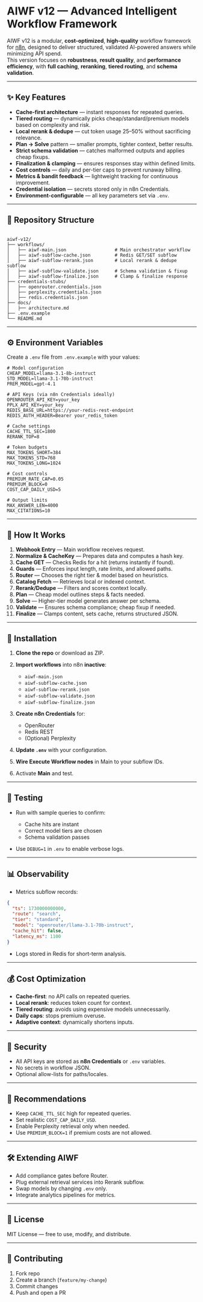 # AIWF v12 — Advanced Intelligent Workflow Framework

AIWF v12 is a modular, **cost-optimized**, **high-quality** workflow framework for [n8n](https://n8n.io/), designed to deliver structured, validated AI-powered answers while minimizing API spend.  
This version focuses on **robustness**, **result quality**, and **performance efficiency**, with **full caching**, **reranking**, **tiered routing**, and **schema validation**.

---

## ✨ Key Features

- **Cache-first architecture** — instant responses for repeated queries.
- **Tiered routing** — dynamically picks cheap/standard/premium models based on complexity and risk.
- **Local rerank & dedupe** — cut token usage 25–50% without sacrificing relevance.
- **Plan → Solve** pattern — smaller prompts, tighter context, better results.
- **Strict schema validation** — catches malformed outputs and applies cheap fixups.
- **Finalization & clamping** — ensures responses stay within defined limits.
- **Cost controls** — daily and per-tier caps to prevent runaway billing.
- **Metrics & bandit feedback** — lightweight tracking for continuous improvement.
- **Credential isolation** — secrets stored only in n8n Credentials.
- **Environment-configurable** — all key parameters set via `.env`.

---

## 📂 Repository Structure

```

aiwf-v12/
├── workflows/
│   ├── aiwf-main.json                  # Main orchestrator workflow
│   ├── aiwf-subflow-cache.json         # Redis GET/SET subflow
│   ├── aiwf-subflow-rerank.json        # Local rerank & dedupe subflow
│   ├── aiwf-subflow-validate.json      # Schema validation & fixup
│   ├── aiwf-subflow-finalize.json      # Clamp & finalize response
├── credentials-stubs/
│   ├── openrouter.credentials.json
│   ├── perplexity.credentials.json
│   ├── redis.credentials.json
├── docs/
│   ├── architecture.md
├── .env.example
└── README.md

````

---

## ⚙️ Environment Variables

Create a `.env` file from `.env.example` with your values:

```env
# Model configuration
CHEAP_MODEL=llama-3.1-8b-instruct
STD_MODEL=llama-3.1-70b-instruct
PREM_MODEL=gpt-4.1

# API Keys (via n8n Credentials ideally)
OPENROUTER_API_KEY=your_key
PPLX_API_KEY=your_key
REDIS_BASE_URL=https://your-redis-rest-endpoint
REDIS_AUTH_HEADER=Bearer your_redis_token

# Cache settings
CACHE_TTL_SEC=1800
RERANK_TOP=8

# Token budgets
MAX_TOKENS_SHORT=384
MAX_TOKENS_STD=768
MAX_TOKENS_LONG=1024

# Cost controls
PREMIUM_RATE_CAP=0.05
PREMIUM_BLOCK=0
COST_CAP_DAILY_USD=5

# Output limits
MAX_ANSWER_LEN=4000
MAX_CITATIONS=10
````

---

## 🔄 How It Works

1. **Webhook Entry** — Main workflow receives request.
2. **Normalize & CacheKey** — Prepares data and computes a hash key.
3. **Cache GET** — Checks Redis for a hit (returns instantly if found).
4. **Guards** — Enforces input length, rate limits, and allowed paths.
5. **Router** — Chooses the right tier & model based on heuristics.
6. **Catalog Fetch** — Retrieves local or indexed context.
7. **Rerank/Dedupe** — Filters and scores context locally.
8. **Plan** — Cheap model outlines steps & facts needed.
9. **Solve** — Higher-tier model generates answer per schema.
10. **Validate** — Ensures schema compliance; cheap fixup if needed.
11. **Finalize** — Clamps content, sets cache, returns structured JSON.

---

## 🚀 Installation

1. **Clone the repo** or download as ZIP.
2. **Import workflows** into n8n **inactive**:

   * `aiwf-main.json`
   * `aiwf-subflow-cache.json`
   * `aiwf-subflow-rerank.json`
   * `aiwf-subflow-validate.json`
   * `aiwf-subflow-finalize.json`
3. **Create n8n Credentials** for:

   * OpenRouter
   * Redis REST
   * (Optional) Perplexity
4. **Update `.env`** with your configuration.
5. **Wire Execute Workflow nodes** in Main to your subflow IDs.
6. Activate **Main** and test.

---

## 🧪 Testing

* Run with sample queries to confirm:

  * Cache hits are instant
  * Correct model tiers are chosen
  * Schema validation passes
* Use `DEBUG=1` in `.env` to enable verbose logs.

---

## 📊 Observability

* Metrics subflow records:

```json
{
  "ts": 1730000000000,
  "route": "search",
  "tier": "standard",
  "model": "openrouter/llama-3.1-70b-instruct",
  "cache_hit": false,
  "latency_ms": 1100
}
```

* Logs stored in Redis for short-term analysis.

---

## 💰 Cost Optimization

* **Cache-first**: no API calls on repeated queries.
* **Local rerank**: reduces token count for context.
* **Tiered routing**: avoids using expensive models unnecessarily.
* **Daily caps**: stops premium overuse.
* **Adaptive context**: dynamically shortens inputs.

---

## 🔐 Security

* All API keys are stored as **n8n Credentials** or `.env` variables.
* No secrets in workflow JSON.
* Optional allow-lists for paths/locales.

---

## 📌 Recommendations

* Keep `CACHE_TTL_SEC` high for repeated queries.
* Set realistic `COST_CAP_DAILY_USD`.
* Enable Perplexity retrieval only when needed.
* Use `PREMIUM_BLOCK=1` if premium costs are not allowed.

---

## 🛠️ Extending AIWF

* Add compliance gates before Router.
* Plug external retrieval services into Rerank subflow.
* Swap models by changing `.env` only.
* Integrate analytics pipelines for metrics.

---

## 📄 License

MIT License — free to use, modify, and distribute.

---

## 🤝 Contributing

1. Fork repo
2. Create a branch (`feature/my-change`)
3. Commit changes
4. Push and open a PR
